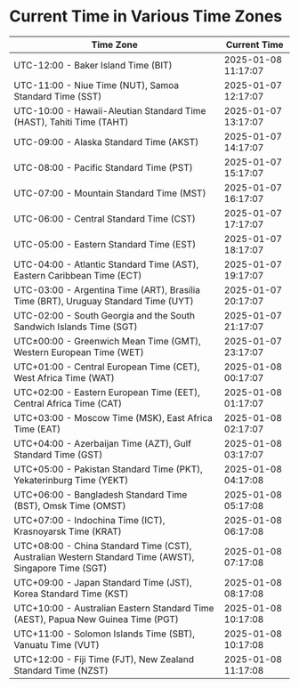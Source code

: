 # Current Time in Various Time Zones

| Time Zone | Current Time |
|-----------|--------------|
| UTC-12:00 - Baker Island Time (BIT) | 2025-01-08 11:17:07 |
| UTC-11:00 - Niue Time (NUT), Samoa Standard Time (SST) | 2025-01-07 12:17:07 |
| UTC-10:00 - Hawaii-Aleutian Standard Time (HAST), Tahiti Time (TAHT) | 2025-01-07 13:17:07 |
| UTC-09:00 - Alaska Standard Time (AKST) | 2025-01-07 14:17:07 |
| UTC-08:00 - Pacific Standard Time (PST) | 2025-01-07 15:17:07 |
| UTC-07:00 - Mountain Standard Time (MST) | 2025-01-07 16:17:07 |
| UTC-06:00 - Central Standard Time (CST) | 2025-01-07 17:17:07 |
| UTC-05:00 - Eastern Standard Time (EST) | 2025-01-07 18:17:07 |
| UTC-04:00 - Atlantic Standard Time (AST), Eastern Caribbean Time (ECT) | 2025-01-07 19:17:07 |
| UTC-03:00 - Argentina Time (ART), Brasília Time (BRT), Uruguay Standard Time (UYT) | 2025-01-07 20:17:07 |
| UTC-02:00 - South Georgia and the South Sandwich Islands Time (SGT) | 2025-01-07 21:17:07 |
| UTC±00:00 - Greenwich Mean Time (GMT), Western European Time (WET) | 2025-01-07 23:17:07 |
| UTC+01:00 - Central European Time (CET), West Africa Time (WAT) | 2025-01-08 00:17:07 |
| UTC+02:00 - Eastern European Time (EET), Central Africa Time (CAT) | 2025-01-08 01:17:07 |
| UTC+03:00 - Moscow Time (MSK), East Africa Time (EAT) | 2025-01-08 02:17:07 |
| UTC+04:00 - Azerbaijan Time (AZT), Gulf Standard Time (GST) | 2025-01-08 03:17:07 |
| UTC+05:00 - Pakistan Standard Time (PKT), Yekaterinburg Time (YEKT) | 2025-01-08 04:17:08 |
| UTC+06:00 - Bangladesh Standard Time (BST), Omsk Time (OMST) | 2025-01-08 05:17:08 |
| UTC+07:00 - Indochina Time (ICT), Krasnoyarsk Time (KRAT) | 2025-01-08 06:17:08 |
| UTC+08:00 - China Standard Time (CST), Australian Western Standard Time (AWST), Singapore Time (SGT) | 2025-01-08 07:17:08 |
| UTC+09:00 - Japan Standard Time (JST), Korea Standard Time (KST) | 2025-01-08 08:17:08 |
| UTC+10:00 - Australian Eastern Standard Time (AEST), Papua New Guinea Time (PGT) | 2025-01-08 10:17:08 |
| UTC+11:00 - Solomon Islands Time (SBT), Vanuatu Time (VUT) | 2025-01-08 10:17:08 |
| UTC+12:00 - Fiji Time (FJT), New Zealand Standard Time (NZST) | 2025-01-08 11:17:08 |
